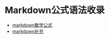 # Markdown公式语法收录

+ [markdown数学公式](https://blog.csdn.net/weixin_43159148/category_8730091.html)
+ [markdown补充](https://blog.csdn.net/u013163834/article/details/87904444)
